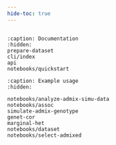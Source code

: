 ```yaml
---
hide-toc: true
---
```


```{include} ../README.md
```

```{toctree}
:caption: Documentation
:hidden:
prepare-dataset
cli/index
api
notebooks/quickstart
```

```{toctree}
:caption: Example usage
:hidden:

notebooks/analyze-admix-simu-data
notebooks/assoc
simulate-admix-genotype
genet-cor
marginal-het
notebooks/dataset
notebooks/select-admixed
```

<!-- notebooks/simulate-genotype -->
